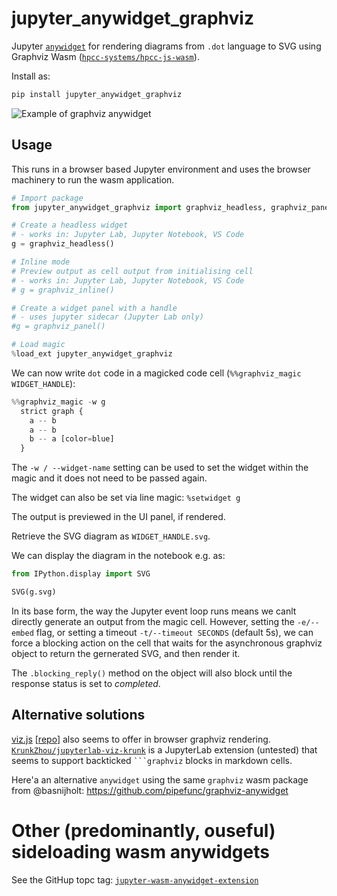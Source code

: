 # jupyter_anywidget_graphviz

Jupyter [`anywidget`](https://github.com/manzt/anywidget) for rendering diagrams from `.dot` language to SVG using Graphviz Wasm ([`hpcc-systems/hpcc-js-wasm`](https://github.com/hpcc-systems/hpcc-js-wasm)).

Install as:

```sh
pip install jupyter_anywidget_graphviz
```

![Example of graphviz anywidget](images/graphviz_anywidget.png)

## Usage

This runs in a browser based Jupyter environment and uses the browser machinery to run the wasm application.

```python
# Import package
from jupyter_anywidget_graphviz import graphviz_headless, graphviz_panel, graphviz_inline

# Create a headless widget
# - works in: Jupyter Lab, Jupyter Notebook, VS Code
g = graphviz_headless()

# Inline mode
# Preview output as cell output from initialising cell
# - works in: Jupyter Lab, Jupyter Notebook, VS Code
# g = graphviz_inline()

# Create a widget panel with a handle
# - uses jupyter sidecar (Jupyter Lab only)
#g = graphviz_panel()

# Load magic
%load_ext jupyter_anywidget_graphviz
```

We can now write `dot` code in a magicked code cell (`%%graphviz_magic WIDGET_HANDLE`):

```python
%%graphviz_magic -w g
  strict graph {
    a -- b
    a -- b
    b -- a [color=blue]
  }
```

The `-w / --widget-name` setting can be used to set the widget within the magic and it does not need to be passed again.

The widget can also be set via line magic: `%setwidget g`

The output is previewed in the UI panel, if rendered.

Retrieve the SVG diagram as `WIDGET_HANDLE.svg`.

We can display the diagram in the notebook e.g. as:

```python
from IPython.display import SVG

SVG(g.svg)
```

In its base form, the way the Jupyter event loop runs means we canlt directly generate an output from the magic cell. However, setting the `-e/--embed` flag, or setting a timeout `-t/--timeout SECONDS` (default 5s), we can force a blocking action on the cell that waits for the asynchronous graphviz object to return the gernerated SVG, and then render it.

The `.blocking_reply()` method on the object will also block until the response status is set to *completed*.

## Alternative solutions

[viz.js](https://viz-js.com/) [[repo](https://github.com/mdaines/viz-js)] also seems to offer in browser graphviz rendering. [`KrunkZhou/jupyterlab-viz-krunk`](https://github.com/KrunkZhou/jupyterlab-viz-krunk) is a JupyterLab extension (untested) that seems to support backticked ` ```graphviz ` blocks in markdown cells.

Here'a an alternative `anywidget` using the same `graphviz` wasm package from @basnijholt: https://github.com/pipefunc/graphviz-anywidget


# Other (predominantly, ouseful) sideloading wasm anywidgets

See the GitHup topc tag: [`jupyter-wasm-anywidget-extension`](https://github.com/topics/jupyter-wasm-anywidget-extension)
